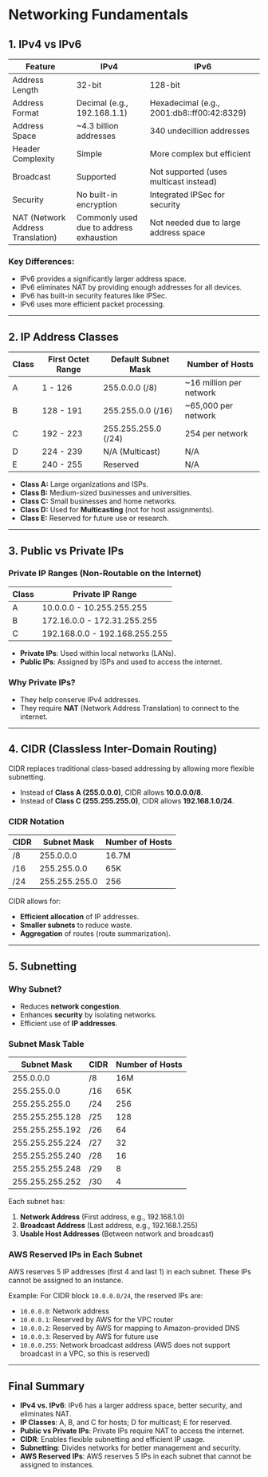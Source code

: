 # Networking Fundamentals

## 1. IPv4 vs IPv6

| Feature | IPv4 | IPv6 |
|---------|------|------|
| Address Length | 32-bit | 128-bit |
| Address Format | Decimal (e.g., 192.168.1.1) | Hexadecimal (e.g., 2001:db8::ff00:42:8329) |
| Address Space | ~4.3 billion addresses | 340 undecillion addresses |
| Header Complexity | Simple | More complex but efficient |
| Broadcast | Supported | Not supported (uses multicast instead) |
| Security | No built-in encryption | Integrated IPSec for security |
| NAT (Network Address Translation) | Commonly used due to address exhaustion | Not needed due to large address space |

### Key Differences:
- IPv6 provides a significantly larger address space.
- IPv6 eliminates NAT by providing enough addresses for all devices.
- IPv6 has built-in security features like IPSec.
- IPv6 uses more efficient packet processing.

---

## 2. IP Address Classes

| Class | First Octet Range | Default Subnet Mask | Number of Hosts |
|-------|------------------|---------------------|----------------|
| A | 1 - 126 | 255.0.0.0 (/8) | ~16 million per network |
| B | 128 - 191 | 255.255.0.0 (/16) | ~65,000 per network |
| C | 192 - 223 | 255.255.255.0 (/24) | 254 per network |
| D | 224 - 239 | N/A (Multicast) | N/A |
| E | 240 - 255 | Reserved | N/A |

- **Class A:** Large organizations and ISPs.
- **Class B:** Medium-sized businesses and universities.
- **Class C:** Small businesses and home networks.
- **Class D:** Used for **Multicasting** (not for host assignments).
- **Class E:** Reserved for future use or research.

---

## 3. Public vs Private IPs

### **Private IP Ranges (Non-Routable on the Internet)**

| Class | Private IP Range |
|-------|----------------|
| A | 10.0.0.0 - 10.255.255.255 |
| B | 172.16.0.0 - 172.31.255.255 |
| C | 192.168.0.0 - 192.168.255.255 |

- **Private IPs**: Used within local networks (LANs).
- **Public IPs**: Assigned by ISPs and used to access the internet.

### Why Private IPs?
- They help conserve IPv4 addresses.
- They require **NAT** (Network Address Translation) to connect to the internet.

---

## 4. CIDR (Classless Inter-Domain Routing)
CIDR replaces traditional class-based addressing by allowing more flexible subnetting.

- Instead of **Class A (255.0.0.0)**, CIDR allows **10.0.0.0/8**.
- Instead of **Class C (255.255.255.0)**, CIDR allows **192.168.1.0/24**.

### **CIDR Notation**

| CIDR | Subnet Mask | Number of Hosts |
|------|------------|---------------|
| /8 | 255.0.0.0 | 16.7M |
| /16 | 255.255.0.0 | 65K |
| /24 | 255.255.255.0 | 256 |

CIDR allows for:
- **Efficient allocation** of IP addresses.
- **Smaller subnets** to reduce waste.
- **Aggregation** of routes (route summarization).

---

## 5. Subnetting

### **Why Subnet?**
- Reduces **network congestion**.
- Enhances **security** by isolating networks.
- Efficient use of **IP addresses**.

### **Subnet Mask Table**

| Subnet Mask | CIDR | Number of Hosts |
|-------------|------|---------------|
| 255.0.0.0 | /8 | 16M |
| 255.255.0.0 | /16 | 65K |
| 255.255.255.0 | /24 | 256 |
| 255.255.255.128 | /25 | 128 |
| 255.255.255.192 | /26 | 64 |
| 255.255.255.224 | /27 | 32 |
| 255.255.255.240 | /28 | 16 |
| 255.255.255.248 | /29 | 8 |
| 255.255.255.252 | /30 | 4 |

Each subnet has:
1. **Network Address** (First address, e.g., 192.168.1.0)
2. **Broadcast Address** (Last address, e.g., 192.168.1.255)
3. **Usable Host Addresses** (Between network and broadcast)

### **AWS Reserved IPs in Each Subnet**
AWS reserves 5 IP addresses (first 4 and last 1) in each subnet. These IPs cannot be assigned to an instance.

Example: For CIDR block `10.0.0.0/24`, the reserved IPs are:

- `10.0.0.0`: Network address
- `10.0.0.1`: Reserved by AWS for the VPC router
- `10.0.0.2`: Reserved by AWS for mapping to Amazon-provided DNS
- `10.0.0.3`: Reserved by AWS for future use
- `10.0.0.255`: Network broadcast address (AWS does not support broadcast in a VPC, so this is reserved)

---

## **Final Summary**
- **IPv4 vs. IPv6**: IPv6 has a larger address space, better security, and eliminates NAT.
- **IP Classes**: A, B, and C for hosts; D for multicast; E for reserved.
- **Public vs Private IPs**: Private IPs require NAT to access the internet.
- **CIDR**: Enables flexible subnetting and efficient IP usage.
- **Subnetting**: Divides networks for better management and security.
- **AWS Reserved IPs**: AWS reserves 5 IPs in each subnet that cannot be assigned to instances.
